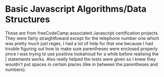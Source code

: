 # Basic Javascript Algorithms/Data Structures

These are from freeCodeCamp associated Javascript certification projects. They were fairly straightfoward except for the telephone number one which was pretty much just regex, I had a lot of help for that one because I had trouble figuring out how to make sure parentheses were enclosed properly since I was trying to use positivie lookahoud for a while before realising the | statements works. Also really helped the tests were given so I knew they wouldn't put spaces in certain places (like in between the parentheses and numbers).